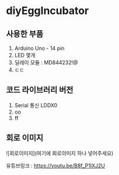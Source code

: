 # diyEggIncubator

## 사용한 부품
1. Arduino Uno - 14 pin
2. LED 몇개
3. 딜레이 모듈 : MD844232!@
4. ㄷㄷ

## 코드 라이브러리 버전
1. Serial 통신 LDDX0
2. oo
3. ff

## 회로 이미지
![회로이미지](여기에 회로이미지 하나 넣어주세요) 

유튜브링크 : https://youtu.be/B8f_P1lXJ2U
